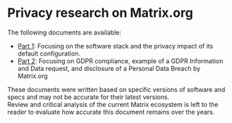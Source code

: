 # Privacy research on Matrix.org

The following documents are available:
- [Part 1](part1/README.md): Focusing on the software stack and the privacy impact of its default configuration.
- [Part 2](part2/README.md): Focusing on GDPR compliance, example of a GDPR Information and Data request, and disclosure of a Personal Data Breach by Matrix.org

These documents were written based on specific versions of software and specs and may not be accurate for their latest versions.  
Review and critical analysis of the current Matrix ecosystem is left to the reader to evaluate how accurate this document remains over the years.
